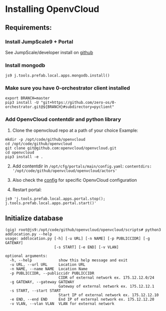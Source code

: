 # Installing OpenvCloud

## Requirements:

### Install JumpScale9 + Portal

See JumpScale/developer install on [github](https://github.com/Jumpscale/developer)

### Install mongodb

```
js9 j.tools.prefab.local.apps.mongodb.install()
```


### Make sure you have 0-orchestrator client installed

```
export BRANCH=master
pip3 install -U "git+https://github.com/zero-os/0-orchestrator.git@${BRANCH}#subdirectory=pyclient"
```

### Add OpenvCloud contentdir and python library

1. Clone the openvcloud repo at a path of your choice
Example:
```
mkdir -p /opt/code/github/openvcloud
cd /opt/code/github/openvcloud
git clone git@github.com:openvcloud/openvcloud.git
cd openvcloud
pip3 install -e .
```

2. Add contentdir in `/opt/cfg/portals/main/config.yaml`:
`contentdirs:  '/opt/code/github/openvcloud/openvcloud/actors'`

3. Also check the [config](configuration.md) for specific OpenvCloud configuration

4. Restart portal:
```
js9 'j.tools.prefab.local.apps.portal.stop(); j.tools.prefab.local.apps.portal.start()'
```

## Initialize database

```
(gig) root@js9:/opt/code/github/openvcloud/openvcloud/scripts# python3 addlocation.py --help
usage: addlocation.py [-h] [-u URL] [-n NAME] [-p PUBLICCIDR] [-g GATEWAY]
                      [-s START] [-e END] [-v VLAN]

optional arguments:
  -h, --help            show this help message and exit
  -u URL, --url URL     Location URL
  -n NAME, --name NAME  Location Name
  -p PUBLICCIDR, --publiccidr PUBLICCIDR
                        CIDR of external network ex. 175.12.12.0/24
  -g GATEWAY, --gateway GATEWAY
                        Gateway of external network ex. 175.12.12.1
  -s START, --start START
                        Start IP of external network ex. 175.12.12.10
  -e END, --end END     End IP of external network ex. 175.12.12.20
  -v VLAN, --vlan VLAN  VLAN for external network
```
